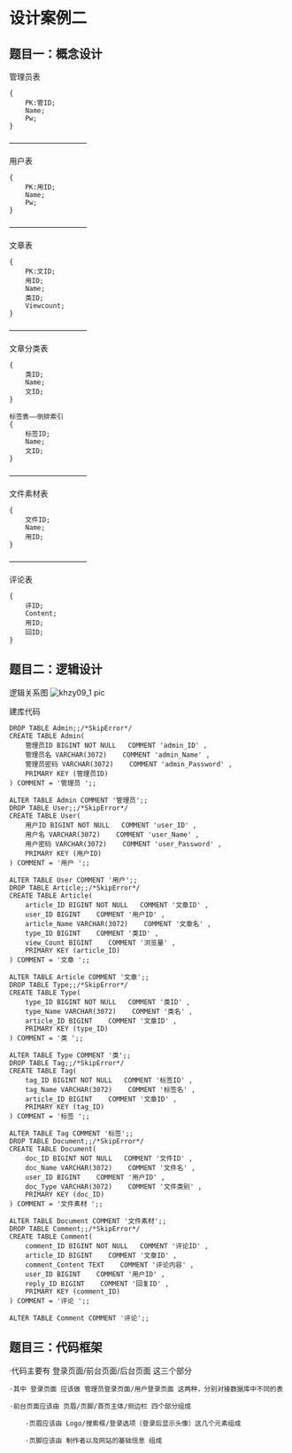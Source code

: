 # 设计案例二

## 题目一：概念设计

管理员表
```
{    
	PK:管ID;
	Name;
	Pw;
}
```
——————————

用户表
```
{
	PK:用ID;
	Name;
	Pw;
}
```
——————————

文章表
```
{
	PK:文ID;
	用ID;
	Name;
	类ID;
	Viewcount;
}
```
——————————

文章分类表
```
{
	类ID;
	Name;
	文ID;
}

标签表——倒排索引
{
	标签ID;
	Name;
	文ID;
}
```
——————————

文件素材表
```
{
	文件ID;
	Name;
	用ID;
}
```
——————————

评论表
```
{
	评ID;
	Content;
	用ID;
	回ID;
}
````

## 题目二：逻辑设计

逻辑关系图
![khzy09_1 pic](https://github.com/JayKay7812/Database-Theory/blob/master/课后作业09/images/khzy09_1.png)

建库代码
```
DROP TABLE Admin;;/*SkipError*/
CREATE TABLE Admin(
    管理员ID BIGINT NOT NULL   COMMENT 'admin_ID' ,
    管理员名 VARCHAR(3072)    COMMENT 'admin_Name' ,
    管理员密码 VARCHAR(3072)    COMMENT 'admin_Password' ,
    PRIMARY KEY (管理员ID)
) COMMENT = '管理员 ';;

ALTER TABLE Admin COMMENT '管理员';;
DROP TABLE User;;/*SkipError*/
CREATE TABLE User(
    用户ID BIGINT NOT NULL   COMMENT 'user_ID' ,
    用户名 VARCHAR(3072)    COMMENT 'user_Name' ,
    用户密码 VARCHAR(3072)    COMMENT 'user_Password' ,
    PRIMARY KEY (用户ID)
) COMMENT = '用户 ';;

ALTER TABLE User COMMENT '用户';;
DROP TABLE Article;;/*SkipError*/
CREATE TABLE Article(
    article_ID BIGINT NOT NULL   COMMENT '文章ID' ,
    user_ID BIGINT    COMMENT '用户ID' ,
    article_Name VARCHAR(3072)    COMMENT '文章名' ,
    type_ID BIGINT    COMMENT '类ID' ,
    view_Count BIGINT    COMMENT '浏览量' ,
    PRIMARY KEY (article_ID)
) COMMENT = '文章 ';;

ALTER TABLE Article COMMENT '文章';;
DROP TABLE Type;;/*SkipError*/
CREATE TABLE Type(
    type_ID BIGINT NOT NULL   COMMENT '类ID' ,
    type_Name VARCHAR(3072)    COMMENT '类名' ,
    article_ID BIGINT    COMMENT '文章ID' ,
    PRIMARY KEY (type_ID)
) COMMENT = '类 ';;

ALTER TABLE Type COMMENT '类';;
DROP TABLE Tag;;/*SkipError*/
CREATE TABLE Tag(
    tag_ID BIGINT NOT NULL   COMMENT '标签ID' ,
    tag_Name VARCHAR(3072)    COMMENT '标签名' ,
    article_ID BIGINT    COMMENT '文章ID' ,
    PRIMARY KEY (tag_ID)
) COMMENT = '标签 ';;

ALTER TABLE Tag COMMENT '标签';;
DROP TABLE Document;;/*SkipError*/
CREATE TABLE Document(
    doc_ID BIGINT NOT NULL   COMMENT '文件ID' ,
    doc_Name VARCHAR(3072)    COMMENT '文件名' ,
    user_ID BIGINT    COMMENT '用户ID' ,
    doc_Type VARCHAR(3072)    COMMENT '文件类别' ,
    PRIMARY KEY (doc_ID)
) COMMENT = '文件素材 ';;

ALTER TABLE Document COMMENT '文件素材';;
DROP TABLE Comment;;/*SkipError*/
CREATE TABLE Comment(
    comment_ID BIGINT NOT NULL   COMMENT '评论ID' ,
    article_ID BIGINT    COMMENT '文章ID' ,
    comment_Content TEXT    COMMENT '评论内容' ,
    user_ID BIGINT    COMMENT '用户ID' ,
    reply_ID BIGINT    COMMENT '回复ID' ,
    PRIMARY KEY (comment_ID)
) COMMENT = '评论 ';;

ALTER TABLE Comment COMMENT '评论';;
```

## 题目三：代码框架

·代码主要有 登录页面/前台页面/后台页面 这三个部分

	·其中 登录页面 应该做 管理员登录页面/用户登录页面 这两种，分别对接数据库中不同的表
	
	·前台页面应该由 页眉/页脚/首页主体/侧边栏 四个部分组成
	
		·页眉应该由 Logo/搜索框/登录选项（登录后显示头像）这几个元素组成
		
		·页脚应该由 制作者以及网站的基础信息 组成
		
		
		
